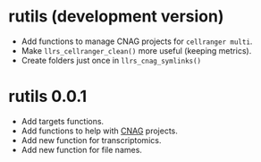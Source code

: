 # rutils (development version)

 * Add functions to manage CNAG projects for `cellranger multi`.
 * Make `llrs_cellranger_clean()` more useful (keeping metrics).
 * Create folders just once in `llrs_cnag_symlinks()`
 
# rutils 0.0.1

 * Add targets functions.
 * Add functions to help with [CNAG](https://www.cnag.eu/) projects.
 * Add new function for transcriptomics.
 * Add new function for file names.
